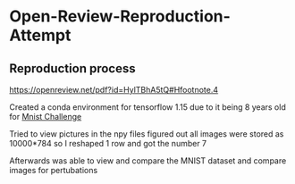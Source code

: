 # Open-Review-Reproduction-Attempt

## Reproduction process

https://openreview.net/pdf?id=HylTBhA5tQ#Hfootnote.4

Created a conda environment for tensorflow 1.15 due to it being 8 years old for [Mnist Challenge](https://github.com/MadryLab/mnist_challenge/tree/master)

Tried to view pictures in the npy files figured out all images were stored as 10000*784 so I reshaped 1 row and got the number 7

Afterwards was able to view and compare the MNIST dataset and compare images for pertubations